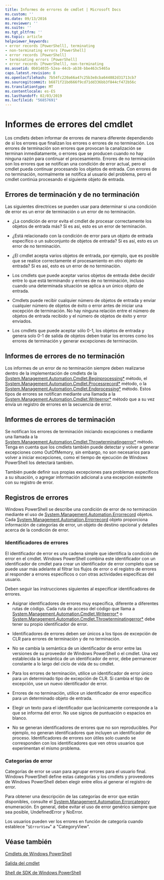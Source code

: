 ```yaml
---
title: Informes de errores de cmdlet | Microsoft Docs
ms.custom: ''
ms.date: 09/13/2016
ms.reviewer: ''
ms.suite: ''
ms.tgt_pltfrm: ''
ms.topic: article
helpviewer_keywords:
- error records [PowerShell], terminating
- non-terminating errors [PowerShell]
- error records [PowerShell]
- terminating errors [PowerShell]
- error records [PowerShell], non-terminating
ms.assetid: 0b014035-52ea-44cb-ab38-bbe463c5465a
caps.latest.revision: 8
ms.openlocfilehash: 7b54fc220a66a47c25b3e8cba644882d31713cb7
ms.sourcegitcommit: b6871f21bd666f9cd71dd336bb3f844cf472b56c
ms.translationtype: MT
ms.contentlocale: es-ES
ms.lasthandoff: 02/03/2019
ms.locfileid: "56857691"
---
```

# <a name="cmdlet-error-reporting"></a>Informes de errores del cmdlet

Los cmdlets deben informar de errores de manera diferente dependiendo de si los errores que finalizan los errores o errores de no terminación. Los errores de terminación son errores que provocan la canalización se terminan inmediatamente, o errores que se producen cuando no hay ninguna razón para continuar el procesamiento. Errores de no terminación son los errores que se notifican una condición de error actual, pero el cmdlet pueda continuar procesando los objetos de entrada. Con errores de no terminación, normalmente se notifica al usuario del problema, pero el cmdlet continúa procesando el siguiente objeto de entrada.

## <a name="terminating-and-nonterminating-errors"></a>Errores de terminación y de no terminación

Las siguientes directrices se pueden usar para determinar si una condición de error es un error de terminación o un error de no terminación.

- ¿La condición de error evita el cmdlet de procesar correctamente los objetos de entrada más? Si es así, esto es un error de terminación.

- ¿Está relacionado con la condición de error para un objeto de entrada específico o un subconjunto de objetos de entrada? Si es así, esto es un error de no terminación.

- ¿El cmdlet acepta varios objetos de entrada, por ejemplo, que es posible que se realice correctamente el procesamiento en otro objeto de entrada? Si es así, esto es un error de no terminación.

- Los cmdlets que puede aceptar varios objetos de entrada debe decidir entre lo que está terminando y errores de no terminación, incluso cuando una determinada situación se aplica a un único objeto de entrada.

- Cmdlets puede recibir cualquier número de objetos de entrada y enviar cualquier número de objetos de éxito o error antes de iniciar una excepción de terminación. No hay ninguna relación entre el número de objetos de entrada recibido y el número de objetos de éxito y error enviados.

- Los cmdlets que puede aceptar sólo 0-1, los objetos de entrada y genera solo 0-1 de salida de objetos deben tratar los errores como los errores de terminación y generar excepciones de terminación.

## <a name="reporting-nonterminating-errors"></a>Informes de errores de no terminación

Los informes de un error de no terminación siempre deben realizarse dentro de la implementación de cmdlets de la [System.Management.Automation.Cmdlet.Beginprocessing*](/dotnet/api/System.Management.Automation.Cmdlet.BeginProcessing) método, el [ System.Management.Automation.Cmdlet.Processrecord*](/dotnet/api/System.Management.Automation.Cmdlet.ProcessRecord) método, o la [System.Management.Automation.Cmdlet.Endprocessing*](/dotnet/api/System.Management.Automation.Cmdlet.EndProcessing) método. Estos tipos de errores se notifican mediante una llamada a la [System.Management.Automation.Cmdlet.Writeerror*](/dotnet/api/System.Management.Automation.Cmdlet.WriteError) método que a su vez envía un registro de errores en la secuencia de error.

## <a name="reporting-terminating-errors"></a>Informes de errores de terminación

Se notifican los errores de terminación iniciando excepciones o mediante una llamada a la [System.Management.Automation.Cmdlet.Throwterminatingerror*](/dotnet/api/System.Management.Automation.Cmdlet.ThrowTerminatingError) método. Tenga en cuenta que los cmdlets también puede detectar y volver a generar excepciones como OutOfMemory, sin embargo, no son necesarios para volver a iniciar excepciones, como el tiempo de ejecución de Windows PowerShell los detectará también.

También puede definir sus propias excepciones para problemas específicos a su situación, o agregar información adicional a una excepción existente con su registro de error.

## <a name="error-records"></a>Registros de errores

Windows PowerShell se describe una condición de error de no terminación mediante el uso de [System.Management.Automation.Errorrecord](/dotnet/api/System.Management.Automation.ErrorRecord) objetos. Cada [System.Management.Automation.Errorrecord](/dotnet/api/System.Management.Automation.ErrorRecord) objeto proporciona información de categorías de error, un objeto de destino opcional y detalles acerca de la condición de error.

### <a name="error-identifiers"></a>Identificadores de errores

El identificador de error es una cadena simple que identifica la condición de error en el cmdlet. Windows PowerShell combina este identificador con un identificador de cmdlet para crear un identificador de error completo que se puede usar más adelante al filtrar los flujos de error o el registro de errores al responder a errores específicos o con otras actividades específicas del usuario.

Deben seguir las instrucciones siguientes al especificar identificadores de errores.

- Asignar identificadores de errores muy específica, diferente a diferentes rutas de código. Cada ruta de acceso del código que llama a [System.Management.Automation.Cmdlet.Writeerror*](/dotnet/api/System.Management.Automation.Cmdlet.WriteError) o [System.Management.Automation.Cmdlet.Throwterminatingerror*](/dotnet/api/System.Management.Automation.Cmdlet.ThrowTerminatingError) debe tener su propio identificador de error.

- Identificadores de errores deben ser únicos a los tipos de excepción de CLR para errores de terminación y de no terminación.

- No se cambia la semántica de un identificador de error entre las versiones de su proveedor de Windows PowerShell o el cmdlet. Una vez establecida la semántica de un identificador de error, debe permanecer constante a lo largo del ciclo de vida de su cmdlet.

- Para los errores de terminación, utilice un identificador de error único para un determinado tipo de excepción de CLR. Si cambia el tipo de excepción, use un nuevo identificador de error.

- Errores de no terminación, utilice un identificador de error específico para un determinado objeto de entrada.

- Elegir un texto para el identificador que lacónicamente corresponde a la que se informa del error. No use signos de puntuación o espacios en blanco.

- No se generan identificadores de errores que no son reproducibles. Por ejemplo, no generan identificadores que incluyen un identificador de proceso. Identificadores de errores son útiles solo cuando se corresponden con los identificadores que ven otros usuarios que experimentan el mismo problema.

### <a name="error-categories"></a>Categorías de error

Categorías de error se usan para agrupar errores para el usuario final. Windows PowerShell define estas categorías y los cmdlets y proveedores de Windows PowerShell deben elegir entre ellos al generar el registro de error.

Para obtener una descripción de las categorías de error que están disponibles, consulte el [System.Management.Automation.Errorcategory](/dotnet/api/System.Management.Automation.ErrorCategory) enumeración. En general, debe evitar el uso de error genérico siempre que sea posible, UndefinedError y NoError.

Los usuarios pueden ver los errores en función de categoría cuando establece "`$ErrorView`" a "CategoryView".

## <a name="see-also"></a>Véase también

[Cmdlets de Windows PowerShell](./cmdlet-overview.md)

[Salida del cmdlet](./types-of-cmdlet-output.md)

[Shell de SDK de Windows PowerShell](../windows-powershell-reference.md)
